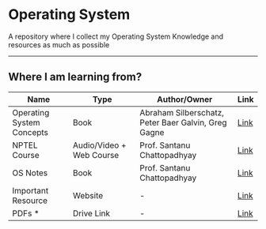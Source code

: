 # Operating System
A repository where I collect my Operating System Knowledge and resources as much as possible

<hr>

## Where I am learning from?



Name | Type | Author/Owner | Link 
-----|------|--------------|-----
Operating System Concepts | Book | Abraham Silberschatz, Peter Baer Galvin, Greg Gagne | [Link](http://www.cs.nthu.edu.tw/~ychung/slides/CSC3150/Abraham-Silberschatz-Operating-System-Concepts---9th2012.12.pdf)
NPTEL Course | Audio/Video + Web Course | Prof. Santanu Chattopadhyay | [Link](https://nptel.ac.in/courses/106/105/106105214)
OS Notes | Book | Prof. Santanu Chattopadhyay | [Link](https://drive.google.com/file/d/1Hc0TAPZh5nUZHfwPsxOq1ynUfPNi1NQw/view)
Important Resource | Website | - | [Link](https://www.google.com)
PDFs * | Drive Link | - | [Link](https://drive.google.com/drive/folders/1pztviwecK4nmi8e3wkrCr2PPqqQ2cV4x?usp=sharing)
